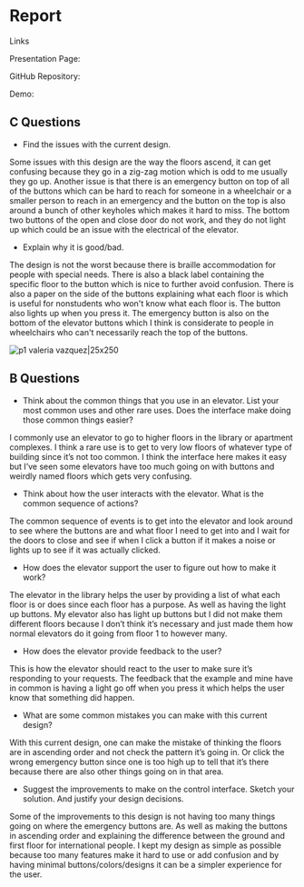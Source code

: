 # Report

Links

Presentation Page:


GitHub Repository:


Demo: 


## C Questions ##


- Find the issues with the current design.

Some issues with this design are the way the floors ascend, it can get confusing because they go in a zig-zag motion which is odd to me usually they go up. Another issue is that there is an emergency button on top of all of the buttons which can be hard to reach for someone in a wheelchair or a smaller person to reach in an emergency and the button on the top is also around a bunch of other keyholes which makes it hard to miss. The bottom two buttons of the open and close door do not work, and they do not light up which could be an issue with the electrical of the elevator. 
 
- Explain why it is good/bad.

The design is not the worst because there is braille accommodation for people with special needs. There is also a black label containing the specific floor to the button which is nice to further avoid confusion. There is also a paper on the side of the buttons explaining what each floor is which is useful for nonstudents who won't know what each floor is. The button also lights up when you press it. The emergency button is also on the bottom of the elevator buttons which I think is considerate to people in wheelchairs who can't necessarily reach the top of the buttons.

![p1 valeria vazquez|25x250](https://user-images.githubusercontent.com/80940481/192620573-3b45b9fe-c7d3-49a6-9ba1-327ee0c7129e.png)

## B Questions ## 

- Think about the common things that you use in an elevator. List your most common uses and other rare uses. Does the interface make doing those common things easier?

I commonly use an elevator to go to higher floors in the library or apartment complexes. I think a rare use is to get to very low floors of whatever type of building since it’s not too common. I think the interface here makes it easy but I’ve seen some elevators have too much going on with buttons and weirdly named floors which gets very confusing. 
 
- Think about how the user interacts with the elevator. What is the common sequence of actions?

The common sequence of events is to get into the elevator and look around to see where the buttons are and what floor I need to get into and I wait for the doors to close and see if when I click a button if it makes a noise or lights up to see if it was actually clicked.

- How does the elevator support the user to figure out how to make it work?

The elevator in the library helps the user by providing a list of what each floor is or does since each floor has a purpose. As well as having the light up buttons. My elevator also has light up buttons but I did not make them different floors because I don’t think it’s necessary and just made them how normal elevators do it going from floor 1 to however many.
 
- How does the elevator provide feedback to the user?

 This is how the elevator should react to the user to make sure it’s responding to your requests. The feedback that the example and mine have in common is having a light go off when you press it which helps the user know that something did happen. 

- What are some common mistakes you can make with this current design?

With this current design, one can make the mistake of thinking the floors are in ascending order and not check the pattern it’s going in. Or click the wrong emergency button since one is too high up to tell that it’s there because there are also other things going on in that area.

- Suggest the improvements to make on the control interface. Sketch your solution. And justify your design decisions.

Some of the improvements to this design is not having too many things going on where the emergency buttons are. As well as making the buttons in ascending order and explaining the difference between the ground and first floor for international people. I kept my design as simple as possible because too many features make it hard to use or add confusion and by having minimal buttons/colors/designs it can be a simpler experience for the user.



